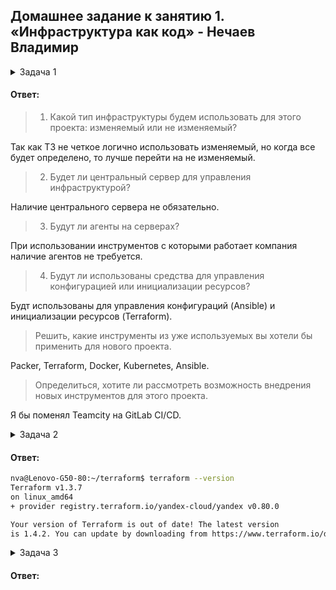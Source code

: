 ## Домашнее задание к занятию 1. «Инфраструктура как код» - Нечаев Владимир

<details>
<summary>Задача 1</summary>

> ### Легенда
> 
> Через час совещание, на котором менеджер расскажет о новом проекте. Начать работу над проектом нужно 
> будет уже сегодня. 
> Сейчас известно, что это будет сервис, который ваша компания будет предоставлять внешним заказчикам.
> Первое время, скорее всего, будет один внешний клиент, со временем внешних клиентов станет больше.
>
> Также по разговорам в компании есть вероятность, что техническое задание ещё не чёткое, что приведёт к большому
> количеству небольших релизов, тестирований интеграций, откатов, доработок, то есть скучно не будет.  
>    
> Вам как DevOps-инженеру будет нужно принять решение об инструментах для организации инфраструктуры.
> В вашей компании уже используются следующие инструменты: 
>
> - остатки Сloud Formation, 
> - некоторые образы сделаны при помощи Packer,
> - год назад начали активно использовать Terraform, 
> - разработчики привыкли использовать Docker, 
> - уже есть большая база Kubernetes-конфигураций, 
> - для автоматизации процессов используется Teamcity, 
> - также есть совсем немного Ansible-скриптов, 
> - ряд bash-скриптов для упрощения рутинных задач.  
>
> На совещании нужно будет выяснить подробности о проекте, чтобы определиться с инструментами:
>
> 1. Какой тип инфраструктуры будем использовать для этого проекта: изменяемый или не изменяемый?
> 1. Будет ли центральный сервер для управления инфраструктурой?
> 1. Будут ли агенты на серверах?
> 1. Будут ли использованы средства для управления конфигурацией или инициализации ресурсов? 
> 
> Так как проект стартует уже сегодня, на совещании нужно будет определиться со всеми этими вопросами.
>
> ### Вам нужно:
>
> 1. Ответить на четыре вопроса из раздела «Легенда».
> 1. Решить, какие инструменты из уже используемых вы хотели бы применить для нового проекта.
> 1. Определиться, хотите ли рассмотреть возможность внедрения новых инструментов для этого проекта.

> Если для ответов на эти вопросы недостаточно информации, напишите, какие моменты уточните на совещании.

</details>

#### Ответ:

> 1. Какой тип инфраструктуры будем использовать для этого проекта: изменяемый или не изменяемый?

Так как ТЗ не четкое логично использовать изменяемый, но когда все будет определено, то лучше перейти на не изменяемый.

> 2. Будет ли центральный сервер для управления инфраструктурой?

Наличие центрального сервера не обязательно.

> 3. Будут ли агенты на серверах?

При использовании инструментов с которыми работает компания наличие агентов не требуется.

> 4. Будут ли использованы средства для управления конфигурацией или инициализации ресурсов? 

Будт использованы для управления конфигураций (Ansible) и инициализации ресурсов (Terraform).

> Решить, какие инструменты из уже используемых вы хотели бы применить для нового проекта.

Packer, Terraform, Docker, Kubernetes, Ansible.

> Определиться, хотите ли рассмотреть возможность внедрения новых инструментов для этого проекта.

Я бы поменял Teamcity на GitLab CI/CD.

<details>
<summary>Задача 2</summary>
  
> [Официальный сайт Terraform](https://www.terraform.io/).   
> В связи с недоступностью ресурсов для загрузки Terraform на территории РФ вы можете воспользоваться VPN или использовать зеркало YandexCloud:      
> [ссылки для установки открытого ПО](https://github.com/netology-code/devops-materials/blob/master/README.md)
>
> Установите Terraform при помощи менеджера пакетов, используемого в вашей операционной системе.
> В виде результата этой задачи приложите вывод команды `terraform --version`.

</details>

#### Ответ:

```bash
nva@Lenovo-G50-80:~/terraform$ terraform --version
Terraform v1.3.7
on linux_amd64
+ provider registry.terraform.io/yandex-cloud/yandex v0.80.0

Your version of Terraform is out of date! The latest version
is 1.4.2. You can update by downloading from https://www.terraform.io/downloads.html
```

<details>
<summary>Задача 3</summary>
  
В какой-то момент вы обновили Terraform до новой версии, например с 0.12 до 0.13. 
Код одного из проектов настолько устарел, что не может работать с версией 0.13. 
Нужно сделать так, чтобы вы могли одновременно использовать последнюю версию Terraform, установленную при помощи
штатного менеджера пакетов, и устаревшую версию 0.12. 

В виде результата этой задачи приложите вывод `--version` двух версий Terraform, доступных на вашем компьютере 
или виртуальной машине.

</details>

#### Ответ:

